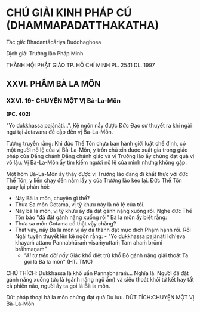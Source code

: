 # CHÚ GIẢI KINH PHÁP CÚ (DHAMMAPADATTHAKATHA)

Tác giả: Bhadantācāriya Buddhaghosa

Dịch giả: Trưởng lão Pháp Minh

THÀNH HỘI PHẬT GIÁO TP. HỒ CHÍ MINH
PL. 2541 DL. 1997

## XXVI. PHẨM BÀ LA MÔN

### XXVI. 19- CHUYỆN MỘT VỊ Bà-La-Môn

**(PC. 402)**

"Yo dukkhassa pajānāti...". Kệ ngôn nầy được Đức Đạo sư thuyết ra khi ngài ngự tại Jetavana đề cập đến vị Bà-La-Môn.

Tương truyền rằng: Khi đức Thế Tôn chưa ban hành giới luật chế định, có một người nô lệ của vị Bà-La-Môn, y trốn chủ xin được xuất gia trong giáo pháp của Đấng chánh Đẳng chánh giác và vị
Trưởng lão ấy chứng đạt quả vị vô lậu. Vị Bà-La-Môn ấy tìm kiếm người nô lệ của mình nhưng không gặp.

Một hôm Bà-La-Môn ấy thấy được vị Trưởng lão đang đi khất thực với đức Thế Tôn, y liền chạy đến nắm lấy y của Trưởng lão kéo lại. Đức Thế Tôn quay lại phán hỏi:

- Này Bà la môn, chuyện gì thế?
- Thưa Sa môn Gotama, vị tỳ khưu này là nô lệ của tôi.
- Này bà la môn, vị tỳ khưu ấy đã đặt gánh nặng xuống rồi.
  Nghe đức Thế Tôn bảo "đã đặt gánh nặng xuống rồi" Bà la môn ấy biết rằng:
- Thưa sa môn Gotama có thật vậy chăng?
- Thật vậy, nầy Bà la môn vị ấy đã thành đạt mục đích Phạm hạnh rồi.
  Rồi Ngài tuyên thuyết lên kệ ngôn rằng: - "Yo dukkhassa pajānāti
  Idh'eva khayaṁ attano
  Pannabhāraṁ visaṁyuttaṁ
  Tam ahaṁ brūmi brāhmaṇaṁ"
  - _"Ai tự trên đời nầy_
    Giác khổ diệt trừ khổ
    Bỏ gánh nặng giải thoát
    Ta gọi là Bà la môn" (HT. TMC)

CHÚ THÍCH:
Dukkhassa là khổ uẩn
Pannabhāraṁ... Nghĩa là: Người đã đặt gánh nằng xuống tức là (gánh nặng ngũ ấm) và siêu thoát khỏi tứ kết hay tất cả phiền não, người ấy ta goi là Bà la môn.

Dứt pháp thoại bà la môn chứng đạt quả Dự lưu.
DỨT TÍCH:CHUYỆN MỘT VỊ Bà-La-Môn
